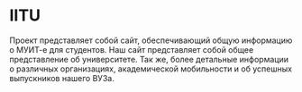 # IITU
Проект представляет собой сайт, обеспечивающий общую информацию о МУИТ-е для студентов. Наш сайт представляет собой общее представление об университете. Так же, более детальные информации о различных организациях, академической мобильности и об успешных выпускников нашего ВУЗа.

